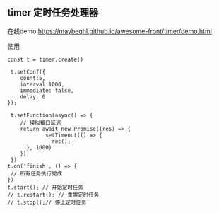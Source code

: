 ## timer 定时任务处理器

在线demo 
https://maybeqhl.github.io/awesome-front/timer/demo.html

使用
```
const t = timer.create()

 t.setConf({
    count:5,
    interval:1000,
    immediate: false,
    delay: 0
});

 t.setFunction(async() => {
    // 模拟接口延迟
    return await new Promise((res) => {
            setTimeout(() => {
              res();
      }, 1000)
    })
 })
t.on('finish', () => {
 // 所有任务执行完成
})
t.start(); // 开始定时任务
// t.restart(); // 重置定时任务
// t.stop();// 停止定时任务
```

